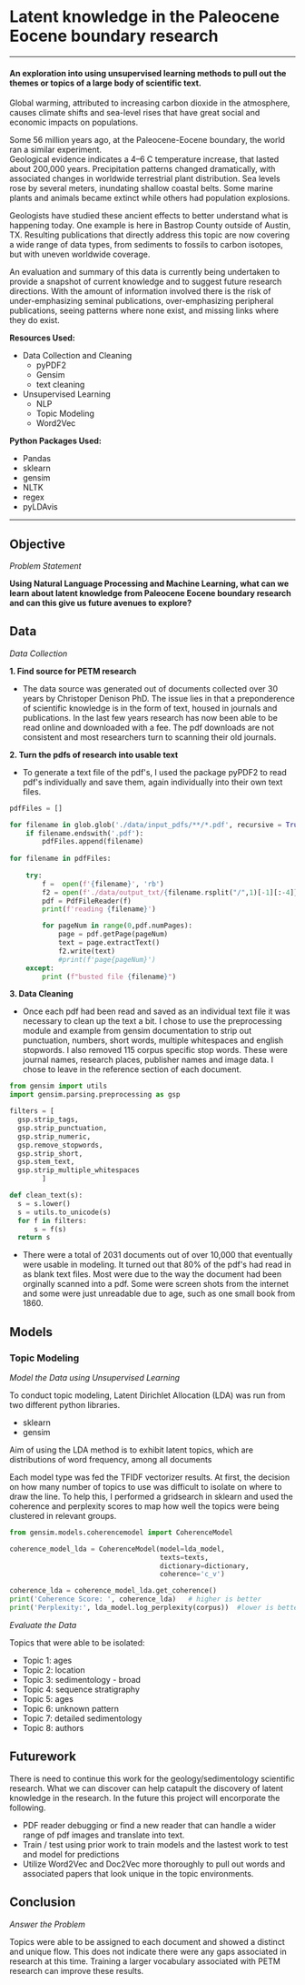# Latent knowledge in the Paleocene Eocene boundary research

---

#### An exploration into using unsupervised learning methods to pull out the themes or topics of a large body of scientific text.  


Global warming, attributed to increasing carbon dioxide in the atmosphere, causes climate shifts and sea-level rises that have great social and economic impacts on populations.  

Some 56 million years ago, at the Paleocene-Eocene boundary, the world ran a similar experiment.  
Geological evidence indicates a 4–6 C temperature increase, that lasted about 200,000 years. Precipitation patterns changed dramatically, with associated changes in worldwide terrestrial plant distribution. Sea levels rose by several meters, inundating shallow coastal belts. Some marine plants and animals became extinct while others had population explosions. 

Geologists have studied these ancient effects to better understand what is happening today. 
One example is here in Bastrop County outside of Austin, TX.  Resulting publications that directly address this topic are now covering a wide range of data types, from sediments to fossils to carbon isotopes, but with uneven worldwide coverage. 
 
An evaluation and summary of this data is currently being undertaken to provide a snapshot of current knowledge and to suggest future research directions.   With the amount of information involved there is the risk of under-emphasizing seminal publications, over-emphasizing peripheral publications, seeing patterns where none exist, and missing links where they do exist. 



__Resources Used:__
- Data Collection and Cleaning
  - pyPDF2
  - Gensim
  - text cleaning
- Unsupervised Learning
  - NLP
  - Topic Modeling
  - Word2Vec

__Python Packages Used:__
- Pandas
- sklearn
- gensim
- NLTK
- regex
- pyLDAvis

---

## Objective

_Problem Statement_

__Using Natural Language Processing and Machine Learning, what can we learn about latent knowledge from Paleocene Eocene boundary research and can this give us future avenues to explore?__


## Data


_Data Collection_

__1. Find source for PETM research__
  - The data source was generated out of documents collected over 30 years by Christoper Denison PhD. The issue lies in that a preponderence of scientific knowledge is in the form of text, housed in journals and publications.  In the last few years research has now been able to be read online and downloaded with a fee.  The pdf downloads are not consistent and most researchers turn to scanning their old journals. 

__2. Turn the pdfs of research into usable text__
  - To generate a text file of the pdf's, I used the package pyPDF2 to read pdf's individually and save them, again individually into their own text files. 

```python
pdfFiles = []

for filename in glob.glob('./data/input_pdfs/**/*.pdf', recursive = True):  
    if filename.endswith('.pdf'):   
        pdfFiles.append(filename) 
        
for filename in pdfFiles:
   
    try:
        f =  open(f'{filename}', 'rb') 
        f2 = open(f'./data/output_txt/{filename.rsplit("/",1)[-1][:-4]}.txt', 'w') 
        pdf = PdfFileReader(f)
        print(f'reading {filename}')

        for pageNum in range(0,pdf.numPages):
            page = pdf.getPage(pageNum)
            text = page.extractText()
            f2.write(text)
            #print(f'page{pageNum}')
    except:
        print (f"busted file {filename}")
```

__3. Data Cleaning__
  - Once each pdf had been read and saved as an individual text file it was necessary to clean up the text a bit. I chose to use the preprocessing module and example from gensim documentation to strip out punctuation, numbers, short words, multiple whitespaces and english stopwords.   I also removed 115 corpus specific stop words.   These were journal names, research places, publisher names and image data.  I chose to leave in the reference section of each document.  
  
  ```python
from gensim import utils
import gensim.parsing.preprocessing as gsp

filters = [
    gsp.strip_tags,     
    gsp.strip_punctuation,
    gsp.strip_numeric,
    gsp.remove_stopwords, 
    gsp.strip_short, 
    gsp.stem_text,
    gsp.strip_multiple_whitespaces 
          ]

def clean_text(s):
    s = s.lower()
    s = utils.to_unicode(s)
    for f in filters:
        s = f(s)
    return s
```

  -  There were a total of 2031 documents out of over 10,000 that eventually were usable in modeling. It turned out that 80% of the pdf's had read in as blank text files.   Most were due to the way the document had been orginally scanned into a pdf.   Some were screen shots from the internet and some were just unreadable due to age, such as one small book from 1860.    



## Models

### Topic Modeling

_Model the Data using Unsupervised Learning_

To conduct topic modeling, Latent Dirichlet Allocation (LDA) was run from two different python libraries.  
  - sklearn
  - gensim
  
Aim of using the LDA method is to exhibit latent topics, which are distributions of word frequency, among all documents

Each model type was fed the TFIDF vectorizer results. At first, the  decision on how many number of topics to use was difficult to isolate on where to draw the line. To help this, I performed a gridsearch in sklearn and used the coherence and perplexity scores to map how well the topics were being clustered in relevant groups.


```python
from gensim.models.coherencemodel import CoherenceModel

coherence_model_lda = CoherenceModel(model=lda_model,
                                     texts=texts,
                                     dictionary=dictionary,
                                     coherence='c_v')

coherence_lda = coherence_model_lda.get_coherence()
print('Coherence Score: ', coherence_lda)   # higher is better
print('Perplexity:', lda_model.log_perplexity(corpus))  #lower is better
```


_Evaluate the Data_

Topics that were able to be isolated:
- Topic 1: ages 
- Topic 2: location
- Topic 3: sedimentology - broad
- Topic 4: sequence stratigraphy
- Topic 5: ages
- Topic 6: unknown pattern
- Topic 7: detailed sedimentology
- Topic 8: authors



## Futurework

There is need to continue this work for the geology/sedimentology scientific research.  What we can discover can help catapult the discovery of latent knowledge in the research.  In the future this project will encorporate the following. 

- PDF reader debugging or find a new reader that can handle a wider range of pdf images and translate into text.  
- Train / test using prior work to train models and the lastest work to test and model for predictions
- Utilize Word2Vec and Doc2Vec more thoroughly to pull out words and associated papers that look unique in the topic environments. 


## Conclusion

_Answer the Problem_

Topics were able to be assigned to each document and showed a distinct and unique flow.  This does not indicate there were any gaps associated in research at this time.  Training a larger vocabulary associated with PETM research can improve these results.   


